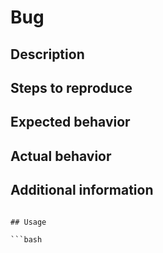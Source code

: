 # Bug

## Description

## Steps to reproduce

## Expected behavior

## Actual behavior

## Additional information
```

## Usage

```bash


